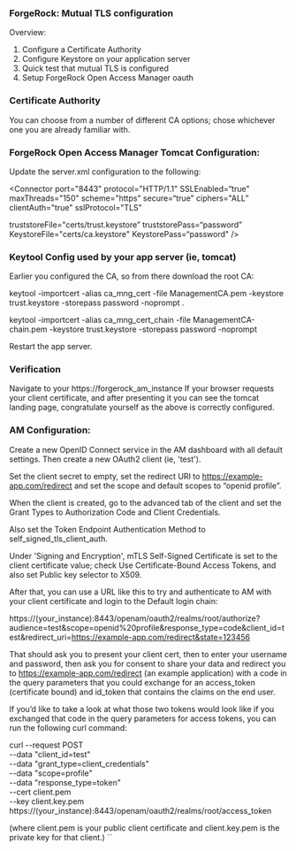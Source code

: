 ### ForgeRock: Mutual TLS configuration

Overview:

1. Configure a Certificate Authority
2. Configure Keystore on your application server
3. Quick test that mutual TLS is configured
4. Setup ForgeRock Open Access Manager oauth



### Certificate Authority

You can choose from a number of different CA options; chose whichever one you are already familiar with.


### ForgeRock Open Access Manager Tomcat Configuration:

Update the server.xml configuration to the following:

<Connector port="8443" protocol="HTTP/1.1" SSLEnabled=“true" maxThreads="150" scheme="https" secure=“true" ciphers="ALL”     
clientAuth="true" 
sslProtocol="TLS" 

truststoreFile="certs/trust.keystore” truststorePass=“password” 
KeystoreFile="certs/ca.keystore" KeystorePass=“password"
 />


### Keytool Config used by your app server (ie, tomcat)

Earlier you configured the CA, so from there download the root CA:

keytool -importcert -alias ca_mng_cert -file ManagementCA.pem -keystore trust.keystore -storepass password -noprompt . 

keytool -importcert -alias ca_mng_cert_chain -file ManagementCA-chain.pem -keystore trust.keystore -storepass password -noprompt 

Restart the app server.


### Verification

Navigate to your https://forgerock_am_instance
If your browser requests your client certificate, and after presenting it you can see the tomcat landing page, congratulate yourself as the above is correctly configured.


### AM Configuration:

Create a new OpenID Connect service in the AM dashboard with all default settings. Then create a new OAuth2 client (ie, 'test').

Set the client secret to empty, set the redirect URI to https://example-app.com/redirect and set the scope and default scopes to “openid profile”.

When the client is created, go to the advanced tab of the client and set the Grant Types to Authorization Code and Client Credentials. 

Also set the Token Endpoint Authentication Method to self_signed_tls_client_auth.

Under 'Signing and Encryption', mTLS Self-Signed Certificate is set to the client certificate value; check Use Certificate-Bound Access Tokens, and also set Public key selector to X509. 

After that, you can use a URL like this to try and authenticate to AM with your client certificate and login to the Default login chain:

https://(your_instance):8443/openam/oauth2/realms/root/authorize?audience=test&scope=openid%20profile&response_type=code&client_id=test&redirect_uri=https://example-app.com/redirect&state=123456

That should ask you to present your client cert, then to enter your username and password, then ask you for consent to share your data and redirect you to https://example-app.com/redirect (an example application) with a code in the query parameters that you could exchange for an access_token (certificate bound) and id_token that contains the claims on the end user.

If you’d like to take a look at what those two tokens would look like if you exchanged that code in the query parameters for access tokens, you can run the following curl command:

curl --request POST \
--data "client_id=test" \
--data "grant_type=client_credentials" \
--data "scope=profile" \
--data "response_type=token" \
--cert client.pem \
--key client.key.pem \
https://(your_instance):8443/openam/oauth2/realms/root/access_token

(where client.pem is your public client certificate and client.key.pem is the private key for that client.)	
``